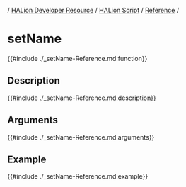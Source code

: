 / [HALion Developer Resource](../../HALion-Developer-Resource.md) / [HALion Script](./HALion-Script.md) / [Reference](./Reference.md) /

# setName

{{#include ./_setName-Reference.md:function}}

## Description

{{#include ./_setName-Reference.md:description}}

## Arguments

{{#include ./_setName-Reference.md:arguments}}

## Example

{{#include ./_setName-Reference.md:example}}
